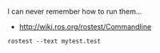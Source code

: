 
I can never remember how to run them...

* http://wiki.ros.org/rostest/Commandline

```
rostest --text mytest.test
```


